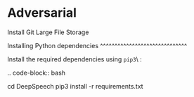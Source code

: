 # Adversarial
Install Git Large File Storage 

Installing Python dependencies
^^^^^^^^^^^^^^^^^^^^^^^^^^^^^^

Install the required dependencies using ``pip3``\ :

.. code-block:: bash

   cd DeepSpeech
   pip3 install -r requirements.txt

